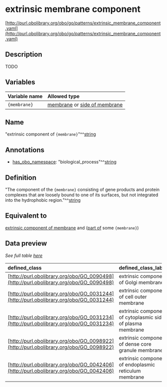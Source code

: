 # extrinsic membrane component

[http://purl.obolibrary.org/obo/go/patterns/extrinsic_membrane_component.yaml](http://purl.obolibrary.org/obo/go/patterns/extrinsic_membrane_component.yaml)

## Description

TODO




## Variables

| Variable name | Allowed type |
|:--------------|:-------------|
| `{membrane}` | [membrane](http://purl.obolibrary.org/obo/GO_0016020) or [side of membrane](http://purl.obolibrary.org/obo/GO_0098552) |

## Name

"extrinsic component of `{membrane}`"^^[string](http://www.w3.org/2001/XMLSchema#string)

## Annotations

- [has_obo_namespace](http://www.geneontology.org/formats/oboInOwl#hasOBONamespace): "biological_process"^^[string](http://www.w3.org/2001/XMLSchema#string)

## Definition

"The component of the `{membrane}` consisting of gene products and protein complexes that are loosely bound to one of its surfaces, but not integrated into the hydrophobic region."^^[string](http://www.w3.org/2001/XMLSchema#string)

## Equivalent to

[extrinsic component of membrane](http://purl.obolibrary.org/obo/GO_0019898)  and ([part of](http://purl.obolibrary.org/obo/BFO_0000050) some `{membrane}`)







## Data preview

*See full table [here](https://github.com/geneontology/go-ontology/tree/master/src/design_patterns/extrinsic_membrane_component.tsv)*

| defined_class | defined_class_label | membrane | membrane_label |
|:--|:--|:--|:--|
| [http://purl.obolibrary.org/obo/GO_0090498](http://purl.obolibrary.org/obo/GO_0090498) | extrinsic component of Golgi membrane | [http://purl.obolibrary.org/obo/GO_0000139](http://purl.obolibrary.org/obo/GO_0000139) | Golgi membrane |
| [http://purl.obolibrary.org/obo/GO_0031244](http://purl.obolibrary.org/obo/GO_0031244) | extrinsic component of cell outer membrane | [http://purl.obolibrary.org/obo/GO_0009279](http://purl.obolibrary.org/obo/GO_0009279) | cell outer membrane |
| [http://purl.obolibrary.org/obo/GO_0031234](http://purl.obolibrary.org/obo/GO_0031234) | extrinsic component of cytoplasmic side of plasma membrane | [http://purl.obolibrary.org/obo/GO_0009898](http://purl.obolibrary.org/obo/GO_0009898) | cytoplasmic side of plasma membrane |
| [http://purl.obolibrary.org/obo/GO_0098922](http://purl.obolibrary.org/obo/GO_0098922) | extrinsic component of dense core granule membrane | [http://purl.obolibrary.org/obo/GO_0032127](http://purl.obolibrary.org/obo/GO_0032127) | dense core granule membrane |
| [http://purl.obolibrary.org/obo/GO_0042406](http://purl.obolibrary.org/obo/GO_0042406) | extrinsic component of endoplasmic reticulum membrane | [http://purl.obolibrary.org/obo/GO_0005789](http://purl.obolibrary.org/obo/GO_0005789) | endoplasmic reticulum membrane |

